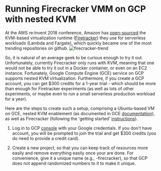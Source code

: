 # Running Firecracker VMM on GCP with nested KVM

At the AWS re:Invent 2018 conference, Amazon has [open-sourced](https://aws.amazon.com/blogs/aws/firecracker-lightweight-virtualization-for-serverless-computing/) the KVM-based virtualization runtime ([Firetracker](https://github.com/firecracker-microvm/firecracker/blob/master/docs/getting-started.md#appendix-a-setting-up-kvm-access)) they use for serverless workloads (Lambda and Fargate), which quickly became one of the most trending repositories on github.
![firecracker-trend](images/firecracker-trend.png "Firecracker trending on Github")

So, it is natural of an average geek to be curious enough to try it out. Unfortunately, currently Firecracker only runs with KVM, meaning that one would not be able to try it out in a Docker container, or even on an EC2 instance. Fortunately, Google Compute Engine (GCE) service on GCP supports nested KVM virtualization. Furthermore, if you create a GCP account, you can get $300 credits for a 1-year trial - which should be more than enough for Firetracker experiments (as well as lots of other experiments, or maybe even to run a small serverless production workload for a year).

Here are the steps to create such a setup, comprising a Ubuntu-based VM on GCE, nested KVM enablement (as documented in GCE [documentation](https://cloud.google.com/compute/docs/instances/enable-nested-virtualization-vm-instances)), as well as Firecracker (following the 'getting started' [instructions](https://github.com/firecracker-microvm/firecracker/blob/master/docs/getting-started.md#appendix-a-setting-up-kvm-access)).

 1. Log in to GCP [console](https://console.cloud.google.com/) with your Google credentials. If you don't have account, you will be prompted to join the trial and get $300 credits (you do need to provide a credit card).
 
  1. Create a new project, so that you can keep track of resources more easily and remove everything easily once your are done. For convenience, give it a unique name (e.g., <your-username>-firecracker), so that GCP does not append randomized numbers to it to make it unique.
  
